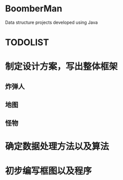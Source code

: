 # BoomberMan
Data structure projects developed using Java
# TODOLIST
# 制定设计方案，写出整体框架
##  炸弹人
##  地图
##  怪物

# 确定数据处理方法以及算法
 
# 初步编写框图以及程序

